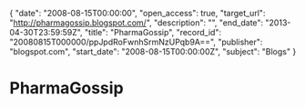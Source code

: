 {
  "date": "2008-08-15T00:00:00", 
  "open_access": true, 
  "target_url": "http://pharmagossip.blogspot.com/", 
  "description": "", 
  "end_date": "2013-04-30T23:59:59Z", 
  "title": "PharmaGossip", 
  "record_id": "20080815T000000/ppJpdRoFwnhSrmNzUPqb9A==", 
  "publisher": "blogspot.com", 
  "start_date": "2008-08-15T00:00:00Z", 
  "subject": "Blogs"
}

# PharmaGossip

